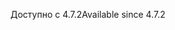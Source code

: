 <span data-ttu-id="1799a-101">Доступно с 4.7.2</span><span class="sxs-lookup"><span data-stu-id="1799a-101">Available since 4.7.2</span></span>
